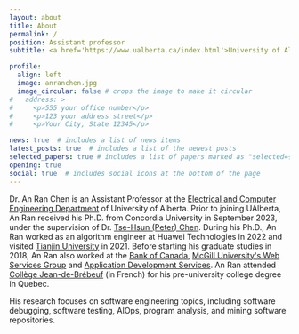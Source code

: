 ```yaml
---
layout: about
title: About
permalink: /
position: Assistant professor
subtitle: <a href='https://www.ualberta.ca/index.html'>University of Alberta</a>, Edmonton, Canada

profile:
  align: left
  image: anranchen.jpg
  image_circular: false # crops the image to make it circular
#   address: >
#     <p>555 your office number</p>
#     <p>123 your address street</p>
#     <p>Your City, State 12345</p>

news: true  # includes a list of news items
latest_posts: true  # includes a list of the newest posts
selected_papers: true # includes a list of papers marked as "selected={true}"
opening: true
social: true  # includes social icons at the bottom of the page
---
```


Dr. An Ran Chen is an Assistant Professor at the [Electrical and Computer Engineering Department](https://www.ualberta.ca/engineering/electrical-computer-engineering/index.html) of University of Alberta. Prior to joining UAlberta, An Ran received his Ph.D. from Concordia University in September 2023, under the supervision of Dr. [Tse-Hsun (Peter) Chen](https://petertsehsun.github.io/). During his Ph.D., An Ran worked as an algorithm engineer at Huawei Technologies in 2022 and visited [Tianjin University](https://www.tju.edu.cn/english/index.htm) in 2021. Before starting his graduate studies in 2018, An Ran also worked at the [Bank of Canada](https://www.bankofcanada.ca/), [McGill University's Web Services Group](https://www.mcgill.ca/web-services/) and [Application Development Services](https://www.mcgill.ca/it/). An Ran attended [Collège Jean-de-Brébeuf](https://www.brebeuf.qc.ca/) (in French) for his pre-university college degree in Quebec.

His research focuses on software engineering topics, including software debugging, software testing, AIOps, program analysis, and mining software repositories.